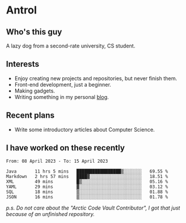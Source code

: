 # Antrol

## Who's this guy

A lazy dog from a second-rate university, CS student.

## Interests

* Enjoy creating new projects and repositories, but never finish them.
* Front-end development, just a beginner.
* Making gadgets.
* Writing something in my personal [blog](https://blog.antrol.xyz/).

## Recent plans

* Write some introductory articles about Computer Science.

<!--
* Try to develop a website for [Anime4KCPP](https://github.com/TianZerL/Anime4KCPP).
* Develop a Markdown renderer which user can customize its css, of course it is GUI-based.~~(If I could finish  it before getting bored)~~
* Work with my [teammates](https://github.com/SWJTU-Lazy-Dogs).
* Find something interests me, as a hobby after finishing my ~~boring~~ homework.
-->

## I have worked on these recently

<!--START_SECTION:waka-->

```text
From: 08 April 2023 - To: 15 April 2023

Java       11 hrs 5 mins   █████████████████▒░░░░░░░   69.55 %
Markdown   2 hrs 57 mins   ████▓░░░░░░░░░░░░░░░░░░░░   18.51 %
XML        49 mins         █▒░░░░░░░░░░░░░░░░░░░░░░░   05.16 %
YAML       29 mins         ▓░░░░░░░░░░░░░░░░░░░░░░░░   03.12 %
SQL        18 mins         ▒░░░░░░░░░░░░░░░░░░░░░░░░   01.88 %
JSON       16 mins         ▒░░░░░░░░░░░░░░░░░░░░░░░░   01.78 %
```

<!--END_SECTION:waka-->

*p.s.  Do not care about the "Arctic Code Vault Contributor", I got that just because of an unfinished repository.*

<!--
**qzmlgfj/qzmlgfj** is a ✨ _special_ ✨ repository because its `README.md` (this file) appears on your GitHub profile.

Here are some ideas to get you started:

- 🔭 I’m currently working on ...
- 🌱 I’m currently learning ...
- 👯 I’m looking to collaborate on ...
- 🤔 I’m looking for help with ...
- 💬 Ask me about ...
- 📫 How to reach me: ...
- 😄 Pronouns: ...
- ⚡ Fun fact: ...
-->
